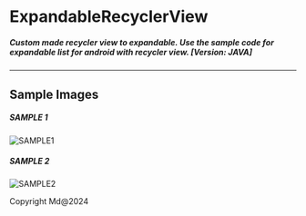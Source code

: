# ExpandableRecyclerView
##### Custom made recycler view to expandable. Use the sample code for expandable list for android with recycler view. [Version: JAVA]

___


## Sample Images

##### SAMPLE 1
![SAMPLE1](https://github.com/PsykickSam/ExpandableRecyclerView_Java/tree/main/screenshots/sample_1.png)

##### SAMPLE 2
![SAMPLE2](https://github.com/PsykickSam/ExpandableRecyclerView_Java/tree/main/screenshots/sample_2.png)

Copyright Md@2024  
